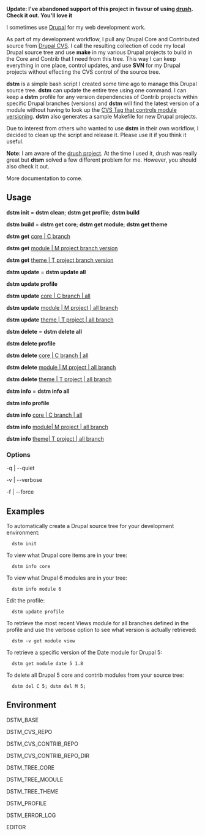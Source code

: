 **Update: I've abandoned support of this project in favour of using [drush](http://drupal.org/project/drush). Check it out. You'll love it**

I sometimes use [Drupal](http://drupal.org) for my web development work.

As part of my development workflow, I pull any Drupal Core and Contributed source from [Drupal CVS](http://drupal.org/handbook/cvs/introduction). I call the resulting collection of code my local Drupal source tree and use **make** in my various Drupal projects to build in the Core and Contrib that I need from this tree. This way I can keep  everything in one place, control updates, and use **SVN** for my Drupal projects without effecting the CVS control of the source tree.

**dstm** is a simple bash script I created some time ago to manage this Drupal source tree. **dstm** can update the entire tree using one command. I can keep a **dstm** profile for any version dependencies of Contrib projects within specific Drupal branches (versions) and **dstm** will find the latest version of a module without having to look up the [CVS Tag that controls module versioning](http://drupal.org/handbook/cvs/branches-and-tags/contributions). **dstm** also generates a sample Makefile for new Drupal projects.

Due to interest from others who wanted to use **dstm** in their own workflow, I decided to clean up the script and release it. Please use it if you think it useful.

**Note**: I am aware of the [drush project](http://drupal.org/project/drush). At the time I used it, drush was really great but **dtsm** solved a few different problem for me. However, you should also check it out.

More documentation to come.

## Usage ##
**dstm init** = **dstm clean**; **dstm get profile**; **dstm build**

**dstm build** = **dstm get core**; **dstm get module**; **dstm get theme**

**dstm get** [core | C ](.md) [branch ](.md)

**dstm get** [module | M ](.md) [project ](.md) [branch ](.md) [version ](.md)

**dstm get** [theme | T ](.md) [project ](.md) [branch ](.md) [version ](.md)

**dstm update** = **dstm update all**

**dstm update profile**

**dstm update** [core | C ](.md) [branch | all ](.md)

**dstm update** [module | M ](.md) [project | all ](.md) [branch ](.md)

**dstm update** [theme | T ](.md) [project | all ](.md) [branch ](.md)

**dstm delete** = **dstm delete all**

**dstm delete profile**

**dstm delete** [core | C ](.md) [branch | all ](.md)

**dstm delete** [module | M ](.md) [project | all ](.md) [branch ](.md)

**dstm delete** [theme | T ](.md) [project | all ](.md) [branch ](.md)

**dstm info** = **dstm info all**

**dstm info profile**

**dstm info** [core | C ](.md) [branch | all ](.md)

**dstm info** [module| M ](.md) [project | all ](.md) [branch ](.md)

**dstm info** [theme| T ](.md) [project | all ](.md) [branch ](.md)


### Options ###
-q | --quiet

-v | --verbose

-f | --force


## Examples ##

To automatically create a Drupal source tree for your development environment:
```
  dstm init
```
To view what Drupal core items are in your tree:
```
  dstm info core
```
To view what Drupal 6 modules are in your tree:
```
  dstm info module 6
```
Edit the profile:
```
  dstm update profile
```
To retrieve the most recent Views module for all branches defined in the profile and use the verbose option to see what version is actually retrieved:
```
  dstm -v get module view
```
To retrieve a specific version of the Date module for Drupal 5:
```
  dstm get module date 5 1.8
```
To delete all Drupal 5 core and contrib modules from your source tree:
```
  dstm del C 5; dstm del M 5;
```

## Environment ##
DSTM\_BASE

DSTM\_CVS\_REPO

DSTM\_CVS\_CONTRIB\_REPO

DSTM\_CVS\_CONTRIB\_REPO\_DIR

DSTM\_TREE\_CORE

DSTM\_TREE\_MODULE

DSTM\_TREE\_THEME

DSTM\_PROFILE

DSTM\_ERROR\_LOG

EDITOR
